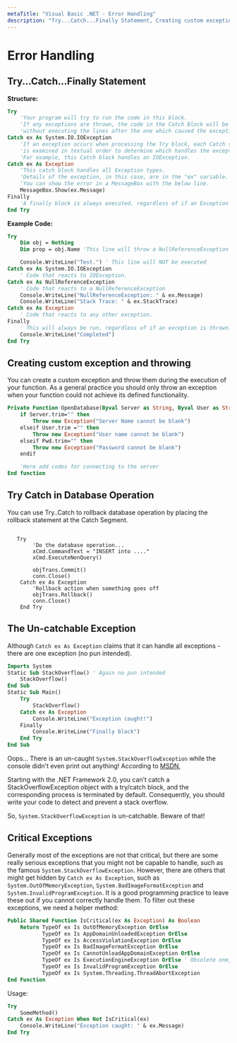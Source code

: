 ```yaml
---
metaTitle: "Visual Basic .NET - Error Handling"
description: "Try...Catch...Finally Statement, Creating custom exception and throwing, Try Catch in Database Operation, The Un-catchable Exception, Critical Exceptions"
---
```


# Error Handling




## Try...Catch...Finally Statement


**Structure:**

```vb
Try
    'Your program will try to run the code in this block.  
    'If any exceptions are thrown, the code in the Catch Block will be executed,
    'without executing the lines after the one which caused the exception.
Catch ex As System.IO.IOException
    'If an exception occurs when processing the Try block, each Catch statement
    'is examined in textual order to determine which handles the exception. 
    'For example, this Catch block handles an IOException.
Catch ex As Exception
    'This catch block handles all Exception types.
    'Details of the exception, in this case, are in the "ex" variable.
    'You can show the error in a MessageBox with the below line.
    MessageBox.Show(ex.Message)
Finally
    'A finally block is always executed, regardless of if an Exception occurred.
End Try

```

**Example Code:**

```vb
Try
    Dim obj = Nothing
    Dim prop = obj.Name 'This line will throw a NullReferenceException

    Console.WriteLine("Test.") ' This line will NOT be executed
Catch ex As System.IO.IOException
    ' Code that reacts to IOException.
Catch ex As NullReferenceException
    ' Code that reacts to a NullReferenceException
    Console.WriteLine("NullReferenceException: " & ex.Message)
    Console.WriteLine("Stack Trace: " & ex.StackTrace)
Catch ex As Exception
    ' Code that reacts to any other exception.
Finally   
    ' This will always be run, regardless of if an exception is thrown.
    Console.WriteLine("Completed")
End Try

```



## Creating custom exception and throwing


You can create a custom exception and throw them during the execution of your function. As a general practice you should only throw an exception when your function could not achieve its defined functionality.

```vb
Private Function OpenDatabase(Byval Server as String, Byval User as String, Byval Pwd as String)
    if Server.trim="" then 
        Throw new Exception("Server Name cannot be blank")
    elseif User.trim ="" then 
        Throw new Exception("User name cannot be blank")
    elseif Pwd.trim="" then 
        Throw new Exception("Password cannot be blank")
    endif

    'Here add codes for connecting to the server
End function

```



## Try Catch in Database Operation


You can use Try..Catch to rollback database operation by placing the rollback statement at the Catch Segment.

```

   Try            
        'Do the database operation...        
        xCmd.CommandText = "INSERT into ...."
        xCmd.ExecuteNonQuery()

        objTrans.Commit()
        conn.Close()
    Catch ex As Exception 
        'Rollback action when something goes off           
        objTrans.Rollback()
        conn.Close()
    End Try

```



## The Un-catchable Exception


Although `Catch ex As Exception` claims that it can handle all exceptions - there are one exception (no pun intended).

```vb
Imports System
Static Sub StackOverflow() ' Again no pun intended
    StackOverflow()
End Sub
Static Sub Main()
    Try
        StackOverflow()
    Catch ex As Exception
        Console.WriteLine("Exception caught!")
    Finally
        Console.WriteLine("Finally block")
    End Try
End Sub

```

Oops... There is an un-caught `System.StackOverflowException` while the console didn't even print out anything! According to [MSDN](https://msdn.microsoft.com/en-us/library/system.stackoverflowexception(v=vs.110).aspx#Remarks),

> 
<p>Starting with the .NET Framework 2.0, you can’t catch a
StackOverflowException object with a try/catch block, and the
corresponding process is terminated by default. Consequently, you
should write your code to detect and prevent a stack overflow.</p>


So, `System.StackOverflowException` is un-catchable. Beware of that!



## Critical Exceptions


Generally most of the exceptions are not that critical, but there are some really serious exceptions that you might not be capable to handle, such as the famous `System.StackOverflowException`. However, there are others that might get hidden by `Catch ex As Exception`, such as `System.OutOfMemoryException`, `System.BadImageFormatException` and `System.InvalidProgramException`. It is a good programming practice to leave these out if you cannot correctly handle them. To filter out these exceptions, we need a helper method:

```vb
Public Shared Function IsCritical(ex As Exception) As Boolean
    Return TypeOf ex Is OutOfMemoryException OrElse
           TypeOf ex Is AppDomainUnloadedException OrElse
           TypeOf ex Is AccessViolationException OrElse
           TypeOf ex Is BadImageFormatException OrElse
           TypeOf ex Is CannotUnloadAppDomainException OrElse
           TypeOf ex Is ExecutionEngineException OrElse ' Obsolete one, but better to include
           TypeOf ex Is InvalidProgramException OrElse
           TypeOf ex Is System.Threading.ThreadAbortException
End Function

```

Usage:

```vb
Try
    SomeMethod()
Catch ex As Exception When Not IsCritical(ex)
    Console.WriteLine("Exception caught: " & ex.Message)
End Try

```

